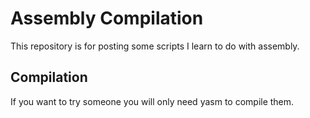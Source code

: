 # Assembly Compilation

This repository is for posting some scripts I learn to do with assembly.<br/>

## Compilation
If you want to try someone you will only need yasm to compile them.
